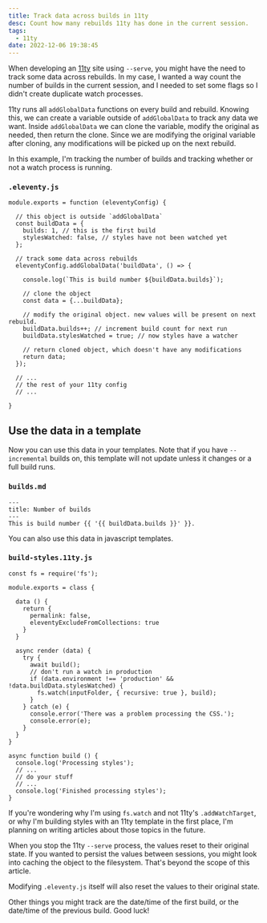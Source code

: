 ```yaml
---
title: Track data across builds in 11ty
desc: Count how many rebuilds 11ty has done in the current session.
tags:
  - 11ty
date: 2022-12-06 19:38:45
---
```


When developing an [11ty](https://www.11ty.dev/) site using `--serve`, you might have the need to track some data across rebuilds. In my case, I wanted a way count the number of builds in the current session, and I needed to set some flags so I didn't create duplicate watch processes.

11ty runs all `addGlobalData` functions on every build and rebuild. Knowing this, we can create a variable outside of `addGlobalData` to track any data we want. Inside `addGlobalData` we can clone the variable, modify the original as needed, then return the clone. Since we are modifying the original variable after cloning, any modifications will be picked up on the next rebuild.

In this example, I'm tracking the number of builds and tracking whether or not a watch process is running.

### `.eleventy.js`
```
module.exports = function (eleventyConfig) {

  // this object is outside `addGlobalData`
  const buildData = {
    builds: 1, // this is the first build
    stylesWatched: false, // styles have not been watched yet
  };

  // track some data across rebuilds
  eleventyConfig.addGlobalData('buildData', () => {

    console.log(`This is build number ${buildData.builds}`);

    // clone the object
    const data = {...buildData};

    // modify the original object. new values will be present on next rebuild.
    buildData.builds++; // increment build count for next run
    buildData.stylesWatched = true; // now styles have a watcher

    // return cloned object, which doesn't have any modifications
    return data;
  });

  // ...
  // the rest of your 11ty config
  // ...

}
```

## Use the data in a template

Now you can use this data in your templates. Note that if you have `--incremental` builds on, this template will not update unless it changes or a full build runs.

### `builds.md`
```
---
title: Number of builds
---
This is build number {{ '{{ buildData.builds }}' }}.
```

You can also use this data in javascript templates.

### `build-styles.11ty.js`
```
const fs = require('fs');

module.exports = class {

  data () {
    return {
      permalink: false,
      eleventyExcludeFromCollections: true
    }
  }

  async render (data) {
    try {
      await build();
      // don't run a watch in production
      if (data.environment !== 'production' && !data.buildData.stylesWatched) {
        fs.watch(inputFolder, { recursive: true }, build);
      }
    } catch (e) {
      console.error('There was a problem processing the CSS.');
      console.error(e);
    }
  }
}

async function build () {
  console.log('Processing styles');
  // ...
  // do your stuff
  // ...
  console.log('Finished processing styles');
}
```

If you're wondering why I'm using `fs.watch` and not 11ty's `.addWatchTarget`, or why I'm building styles with an 11ty template in the first place, I'm planning on writing articles about those topics in the future.

When you stop the 11ty `--serve` process, the values reset to their original state. If you wanted to persist the values between sessions, you might look into caching the object to the filesystem. That's beyond the scope of this article.

Modifying `.eleventy.js` itself will also reset the values to their original state.

Other things you might track are the date/time of the first build, or the date/time of the previous build. Good luck!
